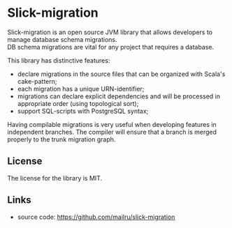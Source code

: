 Slick-migration
===============

Slick-migration is an open source JVM library that allows developers to manage database schema migrations.  
DB schema migrations are vital for any project that requires a database. 

This library has distinctive features:

* declare migrations in the source files that can be organized with Scala's cake-pattern;
* each migration has a unique URN-identifier;
* migrations can declare explicit dependencies and will be processed in appropriate order (using topological sort);
* support SQL-scripts with PostgreSQL syntax;

Having compilable migrations is very useful when developing features in independent branches. The compiler will ensure that a branch is merged properly to 
the trunk migration graph.

License
-------

The license for the library is MIT.

Links
-----
* source code: https://github.com/mailru/slick-migration
